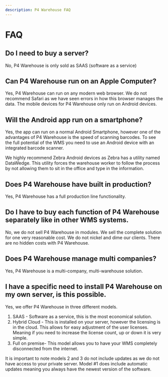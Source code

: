 ```yaml
---
description: P4 Warehouse FAQ
---
```


# FAQ

## Do I need to buy a server?

No, P4 Warehouse is only sold as SAAS (software as a service)

## Can P4 Warehouse run on an Apple Computer?

Yes, P4 Warehouse can run on any modern web browser. We do not recommend Safari as we have seen errors in how this browser manages the data. The mobile devices for P4 Warehouse only run on Android devices.

## Will the Android app run on a smartphone?

Yes, the app can run on a normal Android Smartphone, however one of the advantages of P4 Warehouse is the speed of scanning barcodes. To see the full potential of the WMS you need to use an Android device with an integrated barcode scanner.

We highly recommend Zebra Android devices as Zebra has a utility named DataWedge. This utility forces the warehouse worker to follow the process by not allowing them to sit in the office and type in the information.&#x20;

## Does P4 Warehouse have built in production?

Yes, P4 Warehouse has a full production line functionality.

## Do I have to buy each function of P4 Warehouse separately like in other WMS systems.

No, we do not sell P4 Warehouse in modules. We sell the complete solution for one very reasonable cost. We do not nickel and dime our clients. There are no hidden costs with P4 Warehouse.

## Does P4 Warehouse manage multi companies?

Yes, P4 Warehouse is a multi-company, multi-warehouse solution.

## I have a specific need to install P4 Warehouse on my own server, is this possible.

Yes, we offer P4 Warehouse in three different models.&#x20;

1. SAAS - Software as a service, this is the most economical solution.
2. Hybrid Cloud - This is installed on your server, however the licensing is in the cloud. This allows for easy adjustment of the user licenses. Meaning if you need to increase the license count, up or down it is very simple.
3. Full on premise- This model allows you to have your WMS completely disconnected from the internet.

It is important to note models 2 and 3 do not include updates as we do not have access to your private server. Model #1 does include automatic updates meaning you always have the newest version of the software.
